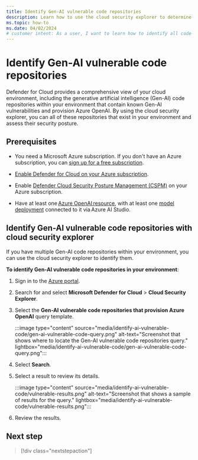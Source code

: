 ```yaml
---
title: Identify Gen-AI vulnerable code repositories
description: Learn how to use the cloud security explorer to determine all code repositories within your environment, that contain known Generative AI vulnerabilities and provision Azure OpenAI.
ms.topic: how-to
ms.date: 04/02/2024
# customer intent: As a user, I want to learn how to identify all code repositories within my environment, that contain known Generative AI vulnerabilities and provision Azure OpenAI so that I can assess their security posture.
---
```


# Identify Gen-AI vulnerable code repositories

Defender for Cloud provides a comprehensive view of your cloud environment, including the generative artificial intelligence (Gen-AI) code repositories within your environment that contain known Gen-AI vulnerabilities and provision Azure OpenAI. By using the cloud security explorer, you can all of these repositories that exist in your environment and assess their security posture.

## Prerequisites

- You need a Microsoft Azure subscription. If you don't have an Azure subscription, you can [sign up for a free subscription](https://azure.microsoft.com/pricing/free-trial/).

- [Enable Defender for Cloud on your Azure subscription](connect-azure-subscription.md).

- Enable [Defender Cloud Security Posture Management (CSPM)](tutorial-enable-cspm-plan.md) on your Azure subscription.

- Have at least one [Azure OpenAI resource](../ai-studio/how-to/create-azure-ai-resource.md), with at least one [model deployment](../ai-studio/how-to/deploy-models-openai.md) connected to it via Azure AI Studio.

## Identify Gen-AI vulnerable code repositories with cloud security explorer

If you have multiple Gen-AI code repositories within your environment, you can use the cloud security explorer to identify them.

**To identify Gen-AI vulnerable code repositories in your environment**:

1. Sign in to the [Azure portal](https://portal.azure.com/).

1. Search for and select **Microsoft Defender for Cloud** > **Cloud Security Explorer**.

1. Select the **Gen-AI vulnerable code repositories that provision Azure OpenAI** query template.

    :::image type="content" source="media/identify-ai-vulnerable-code/gen-ai-vulnerable-code-query.png" alt-text="Screenshot that shows where to locate the Gen-AI vulnerable code repositories query." lightbox="media/identify-ai-vulnerable-code/gen-ai-vulnerable-code-query.png":::

1. Select **Search**.

1. Select a result to review its details.

    :::image type="content" source="media/identify-ai-vulnerable-code/vulnerable-results.png" alt-text="Screenshot that shows a sample of results for the query." lightbox="media/identify-ai-vulnerable-code/vulnerable-results.png":::

1. Review the results.

## Next step

> [!div class="nextstepaction"]
>